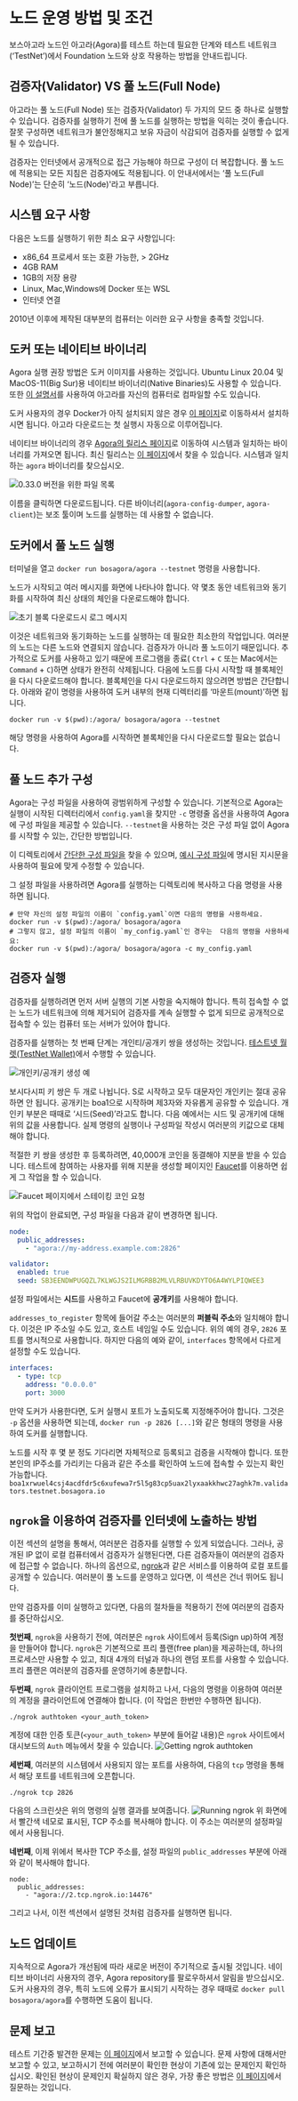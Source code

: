 # 노드 운영 방법 및 조건

보스아고라 노드인 아고라(Agora)를 테스트 하는데 필요한 단계와 테스트 네트워크(‘TestNet’)에서 Foundation 노드와 상호 작용하는 방법을 안내드립니다.

## 검증자(Validator) VS 풀 노드(Full Node)

아고라는 풀 노드(Full Node) 또는 검증자(Validator) 두 가지의 모드 중 하나로 실행할 수 있습니다. 검증자를 실행하기 전에 풀 노드를 실행하는 방법을 익히는 것이 좋습니다. 잘못 구성하면 네트워크가 불안정해지고 보유 자금이 삭감되어 검증자를 실행할 수 없게 될 수 있습니다.

검증자는 인터넷에서 공개적으로 접근 가능해야 하므로 구성이 더 복잡합니다. 풀 노드에 적용되는 모든 지침은 검증자에도 적용됩니다. 이 안내서에서는 ‘풀 노드(Full Node)’는 단순히 ‘노드(Node)'라고 부릅니다.

## 시스템 요구 사항

다음은 노드를 실행하기 위한 최소 요구 사항입니다:
- x86_64 프로세서 또는 호환 가능한, > 2GHz
- 4GB RAM
- 1GB의 저장 용량
- Linux, Mac,Windows에 Docker 또는 WSL
- 인터넷 연결

2010년 이후에 제작된 대부분의 컴퓨터는 이러한 요구 사항을 충족할 것입니다.

## 도커 또는 네이티브 바이너리

Agora 실행 권장 방법은 도커 이미지를 사용하는 것입니다.
Ubuntu Linux 20.04 및 MacOS-11(Big Sur)용 네이티브 바이너리(Native Binaries)도 사용할 수 있습니다. 또한 [이 설명서](https://github.com/bosagora/agora#build-instructions)를 사용하여 아고라를 자신의 컴퓨터로 컴파일할 수도 있습니다.

도커 사용자의 경우 Docker가 아직 설치되지 않은 경우 [이 페이지](https://github.com/bosagora/agora#build-instructions)로 이동하셔서 설치하시면 됩니다.
아고라 다운로드는 첫 실행시 자동으로 이루어집니다.

네이티브 바이너리의 경우 [Agora의 릴리스 페이지](https://github.com/bosagora/agora/releases)로 이동하여 시스템과 일치하는 바이너리를 가져오면 됩니다.
최신 릴리스는 [이 페이지](https://github.com/bosagora/agora/releases/latest)에서 찾을 수 있습니다. 시스템과 일치하는 `agora` 바이너리를 찾으십시오.

![0.33.0 버전을 위한 파일 목록](./Release.v0.33.0.png)

이름을 클릭하면 다운로드됩니다. 다른 바이너리(`agora-config-dumper`, `agora-client`)는 보조 툴이며 노드를 실행하는 데 사용할 수 없습니다.

## 도커에서 풀 노드 실행

터미널을 열고 `docker run bosagora/agora --testnet` 명령을 사용합니다.

노드가 시작되고 여러 메시지를 화면에 나타나야 합니다. 약 몇초 동안 네트워크와 동기화를 시작하여 최신 상태의 체인을 다운로드해야 합니다.

![초기 블록 다운로드시 로그 메시지](./IBD.png)

이것은 네트워크와 동기화하는 노드를 실행하는 데 필요한 최소한의 작업입니다. 여러분의 노드는 다른 노드와 연결되지 않습니다.
검증자가 아니라 풀 노드이기 때문입니다. 추가적으로 도커를 사용하고 있기 때문에 프로그램을 종료( `Ctrl` + `C` 또는 Mac에서는 `Command` + `C`)하면 상태가 완전히 삭제됩니다.
다음에 노드를 다시 시작할 때 블록체인을 다시 다운로드해야 합니다. 블록체인을 다시 다운로드하지 않으려면 방법은 간단합니다. 아래와 같이 명령을 사용하여 도커 내부의 현재 디렉터리를 ‘마운트(mount)’하면 됩니다.
```shell
docker run -v $(pwd):/agora/ bosagora/agora --testnet
```

해당 명령을 사용하여 Agora를 시작하면 블록체인을 다시 다운로드할 필요는 없습니다.

## 풀 노드 추가 구성

Agora는 구성 파일을 사용하여 광범위하게 구성할 수 있습니다.
기본적으로 Agora는 실행이 시작된 디렉터리에서 `config.yaml`을 찾지만 `-c` 명령줄 옵션을 사용하여 Agora에 구성 파일을 제공할 수 있습니다.
`--testnet`을 사용하는 것은 구성 파일 없이 Agora를 시작할 수 있는, 간단한 방법입니다.

이 디렉토리에서 [간단한 구성 파일을](./config.yaml) 찾을 수 있으며, [예시 구성 파일](/doc/config.example.yaml)에 명시된 지시문을 사용하여 필요에 맞게 수정할 수 있습니다.

그 설정 파일을 사용하려면 Agora를 실행하는 디렉토리에 복사하고 다음 명령을 사용하면 됩니다.
```shell
# 만약 자신의 설정 파일의 이름이 `config.yaml`이면 다음의 명령을 사용하세요.
docker run -v $(pwd):/agora/ bosagora/agora
# 그렇지 않고, 설정 파일의 이름이 `my_config.yaml`인 경우는  다음의 명령을 사용하세요:
docker run -v $(pwd):/agora/ bosagora/agora -c my_config.yaml
```

## 검증자 실행

검증자를 실행하려면 먼저 서버 실행의 기본 사항을 숙지해야 합니다. 특히 접속할 수 없는 노드가 네트워크에 의해 제거되어 검증자를 계속 실행할 수 없게 되므로 공개적으로 접속할 수 있는 컴퓨터 또는 서버가 있어야 합니다.

검증자를 실행하는 첫 번째 단계는 개인티/공개키 쌍을 생성하는 것입니다. [테스트넷 월렛(TestNet Wallet)](https://testnet.boawallet.io/)에서 수행할 수 있습니다.

![개인키/공개키 생성 예](./Wallet.Account.Creation.png)

보시다시피 키 쌍은 두 개로 나뉩니다. S로 시작하고 모두 대문자인 개인키는 절대 공유하면 안 됩니다. 공개키는 boa1으로 시작하며 제3자와 자유롭게 공유할 수 있습니다. 개인키 부분은 때때로 ‘시드(Seed)’라고도 합니다. 다음 예에서는 시드 및 공개키에 대해 위의 값을 사용합니다. 실제 명령의 실행이나 구성파일 작성시 여러분의 키값으로 대체해야 합니다.

적절한 키 쌍을 생성한 후 등록하려면, 40,000개 코인을 동결해야 지분을 받을 수 있습니다. 테스트에 참여하는 사용자를 위해 지분을 생성할 페이지인 [Faucet](https://faucet.bosagora.io/)를 이용하면 쉽게 그 작업을 할 수 있습니다.

![Faucet 페이지에서 스테이킹 코인 요청](./Faucet.png)

위의 작업이 완료되면, 구성 파일을 다음과 같이 변경하면 됩니다.
```yaml
node:
  public_addresses:
    - "agora://my-address.example.com:2826"

validator:
  enabled: true
  seed: SB3EENDWPUGQZL7KLWGJS2ILMGRBB2MLVLRBUVKDYTO6A4WYLPIQWEE3
```

설정 파일에서는 **시드**를 사용하고 Faucet에 **공개키**를 사용해야 합니다.

`addresses_to_register` 항목에 들어갈 주소는 여러분의 **퍼블릭 주소**와 일치해야 합니다.
이것은 IP 주소일 수도 있고, 호스트 네임일 수도 있습니다. 위의 예의 경우, `2826` 포트를 명시적으로 사용합니다.
하지만 다음의 예와 같이, `interfaces` 항목에서 다르게 설정할 수도 있습니다.
```yaml
interfaces:
  - type: tcp
    address: "0.0.0.0"
    port: 3000
```

만약 도커가 사용한다면, 도커 실행시 포트가 노출되도록 지정해주어야 합니다.
그것은 `-p` 옵션을 사용하면 되는데, `docker run -p 2826 [...]`와 같은 형태의 명령을 사용하여 도커를 실행합니다.

노드를 시작 후 몇 분 정도 기다리면 자체적으로 등록되고 검증을 시작해야 합니다. 또한 본인의 IP주소를 가리키는 다음과 같은 주소를 확인하여 노드에 접속할 수 있는지 확인가능합니다.
`boa1xrwuel4csj4acdfdr5c6xufewa7r5l5g83cp5uax2lyxaakkhwc27aghk7m.validators.testnet.bosagora.io`

## `ngrok`을 이용하여 검증자를 인터넷에 노출하는 방법
이전 섹션의 설명을 통해서, 여러분은 검증자를 실행할 수 있게 되었습니다. 그러나, 공개된 IP 없이 로컬 컴퓨터에서
검증자가 실행된다면, 다른 검증자들이 여러분의 검증자에 접근할 수 없습니다. 하나의 옵션으로, [ngrok](https://ngrok.com)과 같은 서비스를
이용하여 로컬 포트를 공개할 수 있습니다. 여러분이 풀 노드를 운영하고 있다면, 이 섹션은 건너 뛰어도 됩니다.

만약 검증자를 이미 실행하고 있다면, 다음의 절차들을 적용하기 전에 여러분의 검증자를 중단하십시오.

**첫번째**, `ngrok`을 사용하기 전에, 여러분은 `ngrok` 사이트에서 등록(Sign up)하여 계정을 만들어야 합니다.
`ngrok`은 기본적으로 프리 플랜(free plan)을 제공하는데, 하나의 프로세스만 사용할 수 있고, 최대 4개의 터널과
하나의 랜덤 포트를 사용할 수 있습니다. 프리 플랜은 여러분의 검증자를 운영하기에 충분합니다.


**두번째**, `ngrok` 클라이언트 프로그램을 설치하고 나서, 다음의 명령을 이용하여 여러분의 계정을 클라이언트에
연결해야 합니다. (이 작업은 한번만 수행하면 됩니다).
```
./ngrok authtoken <your_auth_token>
```
계정에 대한 인증 토큰(`<your_auth_token>` 부분에 들어갈 내용)은 `ngrok` 사이트에서 대시보드의 `Auth` 메뉴에서
찾을 수 있습니다.
![Getting ngrok authtoken](ngrok_auth.png)

**세번째**, 여러분의 시스템에서 사용되지 않는 포트를 사용하여, 다음의 `tcp` 명령을 통해서 해당 포트를 네트워크에 오픈합니다.
```
./ngrok tcp 2826
```
다음의 스크린샷은 위의 명령의 실행 결과를 보여줍니다.
![Running ngrok](ngrok_run.png)
위 화면에서 빨간색 네모로 표시된, TCP 주소를 복사해야 합니다. 이 주소는 여러분의 설정파일에서 사용됩니다.

**네번째**, 이제 위에서 복사한 TCP 주소를, 설정 파일의 `public_addresses` 부분에 아래와 같이 복사해야 합니다.
```
node:
  public_addresses:
    - "agora://2.tcp.ngrok.io:14476"
```
그리고 나서, 이전 섹션에서 설명된 것처럼 검증자를 실행하면 됩니다.

## 노드 업데이트

지속적으로 Agora가 개선됨에 따라 새로운 버전이 주기적으로 출시될 것입니다.
네이티브 바이너리 사용자의 경우, Agora repository를 팔로우하셔서 알림을 받으십시오.
도커 사용자의 경우, 특히 노드에 오류가 표시되기 시작하는 경우 때때로 `docker pull bosagora/agora`를 수행하면 도움이 됩니다.


## 문제 보고

테스트 기간중 발견한 문제는 [이 페이지](https://github.com/bosagora/agora/issues)에서 보고할 수 있습니다.
문제 사항에 대해서만 보고할 수 있고, 보고하시기 전에 여러분이 확인한 현상이 기존에 있는 문제인지 확인하십시오. 확인된 현상이 문제인지 확실하지 않은 경우, 가장 좋은 방법은 [이 페이지](https://github.com/bosagora/agora/discussions/categories/q-a)에서 질문하는 것입니다.
